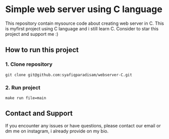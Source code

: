# Simple web server using C language

This repository contain mysource code about creating web server in C. This is myfirst project using C language and i still learn C. Consider to star this project and support me :)

## How to run this project
### 1. Clone repository
```
git clone git@github.com:syafiqparadisam/webserver-C.git
```

### 2. Run project
```
make run file=main
```

## Contact and Support

If you encounter any issues or have questions, please contact our email or dm me on instagram, i already provide on my bio.